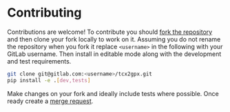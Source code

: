 # Contributing

Contributions are welcome! To contribute you should [fork the
repository](https://gitlab.com/nshephard/tcx2gpx/-/forks/new) and then clone your fork locally to work on it. Assuming
you do not rename the repository when you fork it replace `<username>` in the following with your GitLab username. Then
install in editable mode along with the development and test requirements.

``` bash
git clone git@gitlab.com:<username>/tcx2gpx.git
pip install -e .[dev,tests]
```

Make changes on your fork and ideally include tests where possible. Once ready create a [merge
request](https://docs.gitlab.com/ee/user/project/merge_requests/creating_merge_requests.html).
